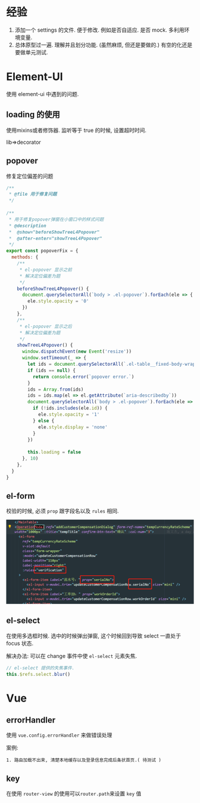 # 经验

1. 添加一个 settings 的文件. 便于修改. 例如是否自适应. 是否 mock. 多利用环境变量.
2. 总体原型过一遍. 理解并且划分功能. (虽然麻烦, 但还是要做的.) 有空的化还是要做单元测试.



# Element-UI

使用 element-ui 中遇到的问题.



## loading 的使用

使用mixins或者修饰器. 监听等于 true 的时候, 设置超时时间. 

lib=>decorator



## popover

修复定位偏差的问题

```js
/**
 * @file 用于修复问题
 */

/**
 * 用于修复popover弹窗在小窗口中的样式问题
 * @description
 *  @show="beforeShowTreeL4Popover"
 *  @after-enter="showTreeL4Popover"
 */
export const popoverFix = {
  methods: {
    /**
     * el-popover 显示之前
     * 解决定位偏差为题
     */
    beforeShowTreeL4Popover() {
      document.querySelectorAll(`body > .el-popover`).forEach(ele => {
        ele.style.opacity = '0'
      })
    },
    /**
     * el-popover 显示之后
     * 解决定位偏差为题
     */
    showTreeL4Popover() {
      window.dispatchEvent(new Event('resize'))
      window.setTimeout(_ => {
        let ids = document.querySelectorAll(`.el-table__fixed-body-wrapper .el-popover__reference`)
        if (ids == null) {
          return console.error(`popover error.`)
        }
        ids = Array.from(ids)
        ids = ids.map(el => el.getAttribute(`aria-describedby`))
        document.querySelectorAll(`body > .el-popover`).forEach(ele => {
          if (!ids.includes(ele.id)) {
            ele.style.opacity = '1'
          } else {
            ele.style.display = 'none'
          }
        })

        this.loading = false
      }, 10)
    },
  }
}
```







## el-form

校验的时候, 必须 `prop` 跟字段名以及 `rules` 相同.


![](../images/element-ui-01.png)



## el-select

在使用多选框时候. 选中的时候弹出弹窗, 这个时候回到导致 select 一直处于 focus 状态.

解决办法: 可以在 change 事件中使 `el-select` 元素失焦. 

```js
// el-select 提供的失焦事件.
this.$refs.select.blur()
```



# Vue



## errorHandler
 使用 `vue.config.errorHandler` 来做错误处理

案例:

	1. 路由加载不出来, 清楚本地缓存以及登录信息完成后条状首页.( 待测试 )



## key

 在使用 `router-view` 的使用可以`router.path`来设置 `key` 值


